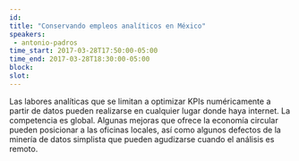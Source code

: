 ```yaml
---
id: 
title: "Conservando empleos analíticos en México"
speakers:
 - antonio-padros
time_start: 2017-03-28T17:50:00-05:00
time_end: 2017-03-28T18:30:00-05:00
block: 
slot: 
---
```


Las labores analíticas que se limitan a optimizar KPIs numéricamente a partir de datos pueden realizarse en cualquier lugar donde haya internet. La competencia es global. Algunas mejoras que ofrece la economía circular pueden posicionar a las oficinas locales, así como algunos defectos de la minería de datos simplista que pueden agudizarse cuando el análisis es remoto.